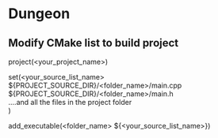 # Dungeon
## Modify CMake list to build project
project(<your_project_name>)  

set(<your_source_list_name>  
    ${PROJECT_SOURCE_DIR}/<folder_name>/main.cpp  
    ${PROJECT_SOURCE_DIR}/<folder_name>/main.h  
    ....and all the files in the project folder  
)  

add_executable(<folder_name> ${<your_source_list_name>})
